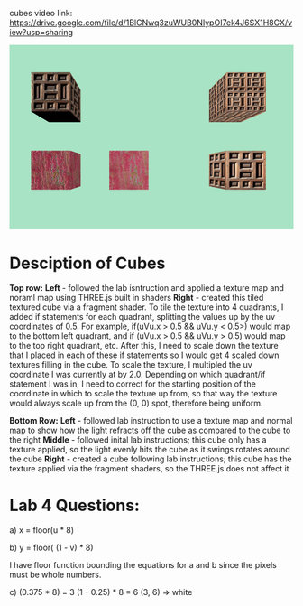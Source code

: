 cubes video link: https://drive.google.com/file/d/1BlCNwq3zuWUB0NIypOI7ek4J6SX1H8CX/view?usp=sharing

![alt text](cube.png "cubes")
# Desciption of Cubes
**Top row:**
**Left** - followed the lab isntruction and applied a texture map and noraml map using THREE.js built in shaders
**Right** - created this tiled textured cube via a fragment shader. To tile the texture into 4 quadrants, I added if statements for each quadrant, splitting the values up by the uv coordinates of 0.5. For example, if(uVu.x > 0.5 && uVu.y < 0.5>) would map to the bottom left quadrant, and if (uVu.x > 0.5 && uVu.y > 0.5) would map to the top right quadrant, etc. After this, I need to scale down the texture that I placed in each of these if statements so I would get 4 scaled down textures filling in the cube. To scale the texture, I multipled the uv coordinate I was currently at by 2.0. Depending on which quadrant/if statement I was in, I need to correct for the starting position of the coordinate in which to scale the texture up from, so that way the texture would always scale up from the (0, 0) spot, therefore being uniform.

**Bottom Row:**
**Left** - followed lab instruction to use a texture map and normal map to show how the light refracts off the cube as compared to the cube to the right
**Middle** - followed inital lab instructions; this cube only has a texture applied, so the light evenly hits the cube as it swings rotates around the cube
**Right** - created a cube following lab instructions; this cube has the texture applied via the fragment shaders, so the THREE.js does not affect it

# Lab 4 Questions:

a) x = floor(u * 8)

b) y = floor( (1 - v) * 8) 

I have floor function bounding the equations for a and b since the pixels must be whole numbers.

c) (0.375 * 8) = 3
   (1 - 0.25) * 8 = 6
   (3, 6) => white